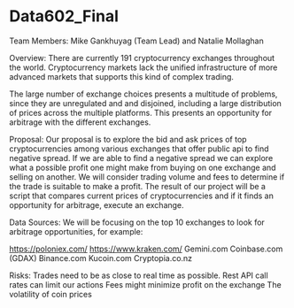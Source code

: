 # Data602_Final

Team Members: 
Mike Gankhuyag (Team Lead) and Natalie Mollaghan 

Overview:
There are currently 191 cryptocurrency exchanges throughout the world. Cryptocurrency markets lack the unified infrastructure of more advanced markets that supports this kind of complex trading.  

The large number of exchange choices presents a multitude of problems, since they are unregulated and and disjoined, including a large distribution of prices across the multiple platforms. This presents an opportunity for arbitrage with the different exchanges. 

Proposal:
Our proposal is to explore the bid and ask prices of top cryptocurrencies among various exchanges that offer public api to find negative spread. If we are able to find a negative spread we can explore what a possible profit one might make from buying on one exchange and selling on another. We will consider trading volume and fees to determine if the trade is suitable to make a profit. The result of our project will be a script that compares current prices of cryptocurrencies and if it finds an opportunity for arbitrage, execute an exchange. 

Data Sources:
We will be focusing on the top 10 exchanges to look for arbitrage opportunities, for example:

https://poloniex.com/ 
https://www.kraken.com/ 
Gemini.com 
Coinbase.com (GDAX) 
Binance.com
Kucoin.com
Cryptopia.co.nz


Risks:
Trades need to be as close to real time as possible.
Rest API call rates can limit our actions
Fees might minimize profit on the exchange
The volatility of coin prices
